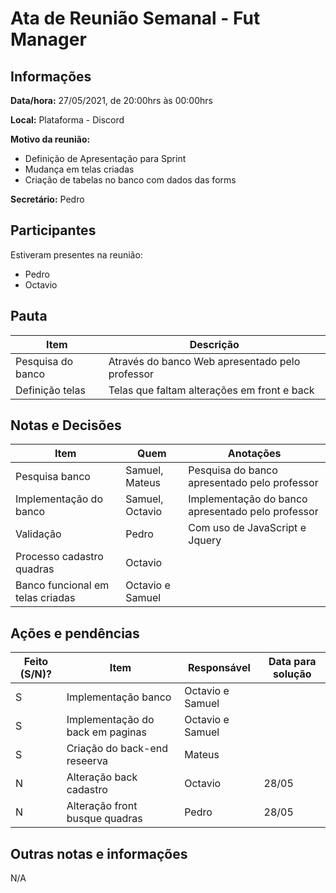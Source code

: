 # Ata de Reunião Semanal - Fut Manager

## Informações

**Data/hora:** 27/05/2021, de 20:00hrs às 00:00hrs

**Local:** Plataforma - Discord

**Motivo da reunião:**

* Definição de Apresentação para Sprint
* Mudança em telas criadas
* Criação de tabelas no banco com dados das forms

**Secretário:** Pedro

## Participantes

Estiveram presentes na reunião:

- Pedro
- Octavio

## Pauta

| Item              | Descrição                                       |
| ----------------- | ----------------------------------------------- |
| Pesquisa do banco | Através do banco Web apresentado pelo professor |
| Definição telas   | Telas que faltam alterações em front e back     |

## Notas e Decisões

| Item                             | Quem             | Anotações                                         |
| -------------------------------- | ---------------- | ------------------------------------------------- |
| Pesquisa banco                   | Samuel, Mateus   | Pesquisa do banco apresentado pelo professor      |
| Implementação do banco           | Samuel, Octavio  | Implementação do banco apresentado pelo professor |
| Validação                        | Pedro            | Com uso de JavaScript e Jquery                    |
| Processo cadastro quadras        | Octavio          |                                                   |
| Banco funcional em telas criadas | Octavio e Samuel |                                                   |

## Ações e pendências

| Feito (S/N)? | Item                             | Responsável      | Data para solução |
| ------------ | -------------------------------- | ---------------- | ----------------- |
| S            | Implementação banco              | Octavio e Samuel |                   |
| S            | Implementação do back em paginas | Octavio e Samuel |                   |
| S            | Criação do back-end reseerva     | Mateus           |                   |
| N            | Alteração back cadastro          | Octavio          | 28/05             |
| N            | Alteração front busque quadras   | Pedro            | 28/05             |

## Outras notas e informações

N/A
